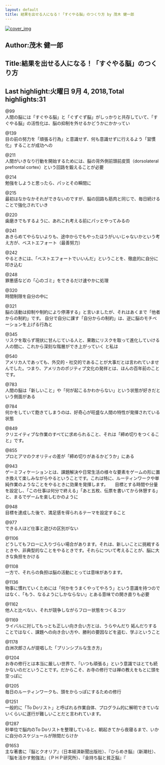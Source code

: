 ```yaml
---
layout: default
title: 結果を出せる人になる！「すぐやる脳」のつくり方 by 茂木 健一郎
---
```


[![cover_img](http://images-jp.amazon.com/images/P/B00WS3920Q.09.MZZZZZZZ.jpg)](https://www.amazon.co.jp/dp/B00WS3920Q)  
## Author:茂木 健一郎  
## Title:結果を出せる人になる！「すぐやる脳」のつくり方  
## Last highlight:火曜日 9月 4, 2018,Total highlights:31  
  
@99  
人間の脳には「すぐやる脳」と「ぐずぐず脳」がしっかりと共存していて、「すぐやる脳」の活性化は、脳の抑制を外せるかどうかにかかってい  
  
@139  
目の前の努力を「頑張る行為」と意識せず、何も意識せずに行えるよう「習慣化」することが成功への  
  
@211  
人間がいきなり行動を開始するためには、脳の背外側前頭前皮質（dorsolateral prefrontal cortex）という回路を鍛えることが必要  
  
@214  
勉強をしようと思ったら、パッとその瞬間に  
  
@215  
最初はなかなかそれができないのですが、脳の回路も筋肉と同じで、毎日続けることで強化されていき  
  
@220  
歯磨きでもするように、あれこれ考える前にパッとやってみるの  
  
@241  
あきらめてやらないよりも、途中からでもやったほうがいいじゃないかという考え方が、ベストエフォート（最善努力）  
  
@242  
やるときには、「ベストエフォートでいいんだ」ということを、徹底的に自分に叩き込む  
  
@248  
罪悪感などの「心のゴミ」をできるだけ速やかに処理  
  
@320  
時間制限を自分の中に  
  
@321  
脳の活動は抑制や制約により停滞する」と言いましたが、それはあくまで「他者からの制約」です。 自分で自分に課す「自分からの制約」は、逆に脳のモチベーションを上げる行為と  
  
@345  
リスクを取らず現状に甘んじている人と、果敢にリスクを取って進化していける人の間に、これから深刻な階層ができ上がっていく と私は  
  
@540  
アメリカ人であっても、外交的・社交的であることが大事だとは言われていませんでした。つまり、アメリカのポジティブ文化の発祥とは、ほんの百年前のことです。  
  
@783  
人間の脳は「新しいこと」や「何が起こるかわからない」という状態が好きだという側面がある  
  
@784  
何かをしていて飽きてしまうのは、好奇心が旺盛な人間の特性が発揮されている状態  
  
@849  
クリエイティブな作業のすべてに求められること、それは「締め切りをつくること」です。  
  
@855  
プロとアマのクオリティの差が「締め切りがあるかどうか」にある  
  
@943  
ゲーミフィケーションとは、課題解決や日常生活の様々な要素をゲームの形に置き換えて楽しみながらやるということです。これは特に、ルーティンワークや単純作業のようなことをやるときに効果を発揮します。 　 目標とする時間や分量を設定し、「この仕事は何分で終える」「あと五枚、伝票を書いてから休憩する」と、まるでゲームを楽しむかのように  
  
@948  
目標を達成した後で、満足感を得られるテーマを設定すること  
  
@977  
できる人ほど仕事と遊びの区別がない  
  
@1106  
どうしてもフローに入りづらい場合があります。それは、新しいことに挑戦するときや、非典型的なことをやるときです。それらについて考えることが、脳に大きな負担をかける  
  
@1108  
一方で、それらの負担は脳の活動にとっては意味があります。  
  
@1136  
物事に慣れていくためには「何かをうまくやってやろう」という意識を持つのではなく、「もう、なるようにしかならない」とある意味での開き直りも必要  
  
@1162  
他人と比べない、それが競争しながらフロー状態をつくるコツ  
  
@1169  
ライバルに対してもっとも正しい向き合い方とは、うらやんだり 妬んだりすることではなく、課題への向き合い方や、勝利の要因などを盗む、学ぶということ  
  
@1178  
白洲次郎さんが提唱した「プリンシプルな生き方」  
  
@1204  
お寺の修行とは本当に厳しい世界で、「いつも頑張る」という意識ではとても続かないのだということです。だからこそ、お寺の修行では禅の教えをもとに頭を空っぽに  
  
@1205  
毎日のルーティンワークも、頭をからっぽにするための修行  
  
@1251  
一般的に「To Doリスト」と呼ばれる作業自体、プログラム的に解明できていないくらいに遂行が難しいことだと言われています。  
  
@1287  
秒単位で脳内のTo Doリストを整理していると、朝起きてから夜寝るまで、いかに自分のスケジュールが隙間だらけか  
  
@1653  
主な著書に『脳とクオリア』（日本経済新聞出版社）、『ひらめき脳』（新潮社）、『脳を活かす勉強法』（ＰＨＰ研究所）、『金持ち脳と貧乏脳』『  
